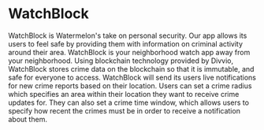 # WatchBlock

WatchBlock is Watermelon's take on personal security.  Our app allows its users to feel safe by providing them with information on criminal activity around their area.  WatchBlock is your neighborhood watch app away from your neighborhood.  Using blockchain technology provided by Divvio, WatchBlock stores crime data on the blockchain so that it is immutable, and safe for everyone to access.  WatchBlock will send its users live notifications for new crime reports based on their location.  Users can set a crime radius which specifies an area within their location they want to receive crime updates for.  They can also set a crime time window, which allows users to specify how recent the crimes must be in order to receive a notification about them.  

